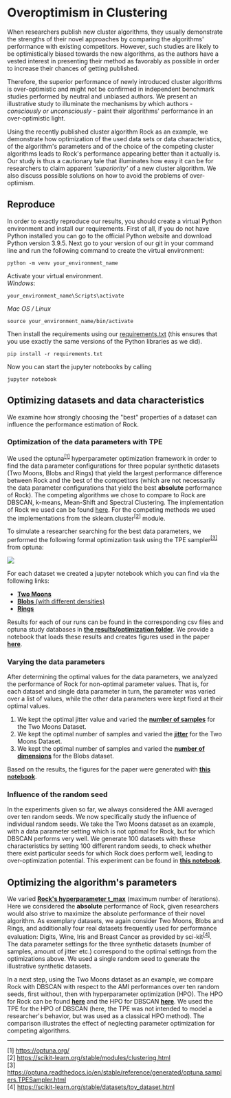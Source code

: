 # Overoptimism in Clustering

When researchers publish new cluster algorithms, they usually demonstrate the strengths of their novel approaches by comparing the algorithms' performance with existing competitors. However, such studies are likely to be optimistically biased towards the new algorithms, as the authors have a vested interest in presenting their method as favorably as possible in order to increase their chances of getting published. 

Therefore, the superior performance of newly introduced cluster algorithms is over-optimistic and might not be confirmed in independent benchmark studies performed by neutral and unbiased authors. We present an illustrative study to illuminate the mechanisms by which authors - *consciously or unconsciously* - paint their algorithms' performance in an over-optimistic light.  

Using the recently published cluster algorithm Rock as an example, we demonstrate how optimization of the used data sets or data characteristics, of the algorithm's parameters and of the choice of the competing cluster algorithms leads to Rock's performance appearing better than it actually is. Our study is thus a cautionary tale that illuminates how easy it can be for researchers to claim apparent *'superiority'* of a new cluster algorithm. We also discuss possible solutions on how to avoid the problems of over-optimism.

## Reproduce

In order to exactly reproduce our results, you should create a virtual Python environment and install our requirements. 
First of all, if you do not have Python installed you can go to the official Python website and download Python version 3.9.5.
Next go to your version of our git in your command line and run the following command to create the virtual environment:

``` 
python -m venv your_environment_name 
```
Activate your virtual environment.  
*Windows*:
```
your_environment_name\Scripts\activate
```
*Mac OS / Linux*
```
source your_environment_name/bin/activate
```
Then install the requirements using our [requirements.txt](./requirements.txt)
(this ensures that you use exactly the same versions of the Python libraries as we did).
```
pip install -r requirements.txt
```
Now you can start the jupyter notebooks by calling
```
jupyter notebook
```
## Optimizing datasets and data characteristics

We examine how strongly choosing the "best" properties of a dataset can influence the performance estimation of Rock.

### Optimization of the data parameters with TPE

We used the optuna<sup>[[1]](#optuna)</sup> hyperparameter optimization framework in order to find the data parameter configurations for three popular synthetic datasets (Two Moons, Blobs and Rings) that yield the largest performance difference between Rock and the best of the competitors (which are not necessarily the data parameter configurations that yield the best **absolute** performance of Rock). The competing algorithms we chose to compare to Rock are DBSCAN, k-means, Mean-Shift and Spectral Clustering. The implementation of Rock we used can be found [here](./rock.py). For the competing methods we used the implementations from the sklearn.cluster<sup>[[2]](#cluster)</sup> module.

To simulate a researcher searching for the best data parameters, we performed the following formal optimization task using the TPE sampler<sup>[[3]](#sampler)</sup> from optuna:

<img src="https://render.githubusercontent.com/render/math?math=\text{argmax}_{D \in \mathcal{D}} \left\{ \frac{1}{10} \sum_{i = 1}^{10}  \Big( AMI\left(Rock(D^i), y_{D^i}\right) - \text{max}_{C \in \mathcal{C}}  AMI\left(C(D^i), y_{D^i}\right) \Big) \right\}">

For each dataset we created a jupyter notebook which you can find via the following links:
- [**Two Moons**](./notebooks/Optimizations/Overoptimism_Two_Moons.ipynb)
- [**Blobs** (with different densities)](./notebooks/Optimizations/Overoptimism_Den_Blobs.ipynb)
- [**Rings**](./notebooks/Optimizations/Overoptimism_Rings.ipynb)

Results for each of our runs can be found in the corresponding csv files and optuna study databases in [**the results/optimization folder**](./results/optimization). 
We provide a notebook that loads these results and creates figures used in the paper [**here**](./notebooks/Optimizations/Optuna_Results_Analysis.ipynb).

### Varying the data parameters 
After determining the optimal values for the data parameters, we analyzed the performance of Rock for non-optimal parameter values. That is, for each dataset and single data parameter in turn, the parameter was varied over a list of values, while the other data parameters were kept fixed at their optimal values. 

1. We kept the optimal jitter value and varied the [**number of samples**](./notebooks/Comparisons/Two_Moons_Analysis-num_samples.ipynb) for the Two Moons Dataset. 
2. We kept the optimal number of samples and varied the [**jitter**](./notebooks/Comparisons/Two_Moons_Analysis_jitter.ipynb) for the Two Moons Dataset. 
3. We kept the optimal number of samples and varied the [**number of dimensions**](./notebooks/Comparisons/Den_Blobs_Analysis.ipynb) for the Blobs dataset. 

Based on the results, the figures for the paper were generated with [**this notebook**](./notebooks/Comparisons/Generate_Comparison_Figures.ipynb). 

### Influence of the random seed

In the experiments given so far, we always considered the AMI averaged over ten random seeds. We now specifically study the influence of individual random seeds. We take the Two Moons dataset as an example, with a data parameter setting which is not optimal for Rock, but for which DBSCAN performs very well. We generate 100 datasets with these characteristics by setting 100 different random seeds, to check whether there exist particular seeds for which Rock does perform well, leading to over-optimization potential. This experiment can be found in [**this notebook**](./notebooks/Comparisons/Analysis_two_moons_100_seed.ipynb).

## Optimizing the algorithm's parameters

We varied [**Rock's hyperparameter t_max**](./notebooks/Optimizations/ROCK_Hyperparameter_Search.ipynb) (maximum number of iterations). Here we considered the **absolute** performance of Rock, given researchers would also strive to maximize the absolute performance of their novel algorithm. As exemplary datasets, we again consider Two Moons, Blobs and Rings, and additionally four real datasets frequently used for performance evaluation: Digits, Wine, Iris and Breast Cancer as provided by sci-kit<sup>[[4]](#optuna)</sup>. The data parameter settings for the three synthetic datasets (number of samples, amount of jitter etc.) correspond to the optimal settings from the optimizations above. We used a single random seed to generate the illustrative synthetic datasets.

In a next step, using the Two Moons dataset as an example, we compare Rock with DBSCAN with respect to the AMI performances over ten random seeds, first without, then with hyperparameter optimization (HPO). The HPO for Rock can be found [**here**](./notebooks/Optimizations/Two_Moons_ROCK_Hyperparameter_Search.ipynb) and the HPO for DBSCAN [**here**](./notebooks/Optimizations/Two_Moons_DBSCAN_Hyperparameter_Search.ipynb). We used the TPE for the HPO of DBSCAN (here, the TPE was not intended to model a researcher's behavior, but was used as a classical HPO method). The comparison illustrates the effect of neglecting parameter optimization for competing algorithms. 

---
<a name="optuna">[1]</a> https://optuna.org/  
<a name="cluster">[2]</a> https://scikit-learn.org/stable/modules/clustering.html  
<a name="sampler">[3]</a> https://optuna.readthedocs.io/en/stable/reference/generated/optuna.samplers.TPESampler.html  
<a name="sampler">[4]</a> https://scikit-learn.org/stable/datasets/toy_dataset.html
